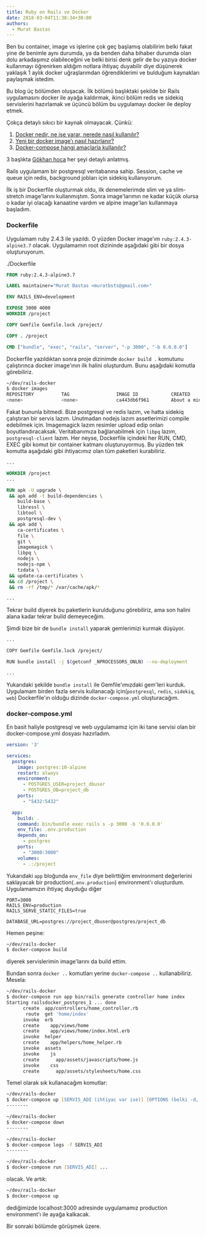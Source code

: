 ```yaml
---
title: Ruby on Rails ve Docker
date: 2018-03-04T11:38:34+30:00
authors:
  - Murat Bastas
---
```


Ben bu container, image vs işlerine çok geç başlamış olabilirim belki fakat yine de benimle aynı durumda, ya da benden daha bihaber durumda olan dolu arkadaşımız olabileceğini ve belki birisi denk gelir de bu yazıya docker kullanmayı öğrenirken aldığım notlara ihtiyaç duyabilir diye düşünerek yaklaşık 1 aylık docker uğraşlarımdan öğrendiklerimi ve bulduğum kaynakları paylaşmak istedim.

Bu blog üç bölümden oluşacak. İlk bölümü başlıktaki şekilde bir Rails uygulamasını docker ile ayağa kaldırmak, ikinci bölüm redis ve sidekiq servislerini hazırlamak ve üçüncü bölüm bu uygulamayı docker ile deploy etmek.

Çokça detaylı sıkıcı bir kaynak olmayacak. Çünkü:

1. [Docker nedir, ne işe yarar, nerede nasıl kullanılır?](https://www.gokhansengun.com/docker-nedir-nasil-calisir-nerede-kullanilir/)
2. [Yeni bir docker image'ı nasıl hazırlanır?](https://www.gokhansengun.com/docker-yeni-image-hazirlama/)
3. [Docker-compose hangi amaçlarla kullanılır?](https://www.gokhansengun.com/docker-compose-nasil-kullanilir/)

3 başlıkta [Gökhan hoca](https://twitter.com/gokhansengun) her şeyi detaylı anlatmış.

Rails uygulamam bir postgresql veritabanına sahip. Session, cache ve queue için redis, background jobları için sidekiq kullanıyorum.

İlk iş bir Dockerfile oluşturmak oldu, ilk denemelerimde slim ve ya slim-stretch image'larını kullanmıştım. Sonra image'larımın ne kadar küçük olursa o kadar iyi olacağı kanaatine vardım ve alpine image'ları kullanmaya başladım.

### Dockerfile

Uygulamam ruby 2.4.3 ile yazıldı. O yüzden Docker image'ım `ruby:2.4.3-alpine3.7` olacak. Uygulamamın root dizininde aşağıdaki gibi bir dosya oluşturuyorum.

./Dockerfile

```dockerfile
FROM ruby:2.4.3-alpine3.7

LABEL maintainer="Murat Bastas <muratbsts@gmail.com>"

ENV RAILS_ENV=development

EXPOSE 3000 4000
WORKDIR /project

COPY Gemfile Gemfile.lock /project/

COPY . /project

CMD ["bundle", "exec", "rails", "server", "-p 3000", "-b 0.0.0.0"]
```

Dockerfile yazıldıktan sonra proje dizinimde `docker build .` komutunu çalıştırınca docker image'ının ilk halini oluşturdum. Bunu aşağıdaki komutla görebiliriz.

```zsh
~/dev/rails-docker
$ docker images
REPOSITORY          TAG                 IMAGE ID            CREATED              SIZE
<none>              <none>              ca443db6f961        About a minute ago   60.9MB
```

Fakat bununla bitmedi. Bize postgresql ve redis lazım, ve hatta sidekiq çalıştıran bir servis lazım. Unutmadan nodejs lazım assetlerimizi compile edebilmek için. Imagemagick lazım resimler upload edip onları boyutlandıracaksak. Veritabanımıza bağlanabilmek için `libpq` lazım, `postgresql-client` lazım. Her neyse, Dockerfile içindeki her RUN, CMD, EXEC gibi komut bir container katmanı oluşturuyormuş. Bu yüzden tek komutta aşağıdaki gibi ihtiyacımız olan tüm paketleri kurabiliriz.

```Dockerfile
...

WORKDIR /project
...

RUN apk -U upgrade \
 && apk add -t build-dependencies \
    build-base \
    libressl \
    libtool \
    postgresql-dev \
 && apk add \
    ca-certificates \
    file \
    git \
    imagemagick \
    libpq \
    nodejs \
    nodejs-npm \
    tzdata \
 && update-ca-certificates \
 && cd /project \
 && rm -rf /tmp/* /var/cache/apk/*

...
```

Tekrar build diyerek bu paketlerin kurulduğunu görebiliriz, ama son halini alana kadar tekrar build demeyeceğim.

Şimdi bize bir de `bundle install` yaparak gemlerimizi kurmak düşüyor.

```zsh
...

COPY Gemfile Gemfile.lock /project/

RUN bundle install -j $(getconf _NPROCESSORS_ONLN) --no-deployment

...
```

Yukarıdaki şekilde `bundle install` ile Gemfile'ımızdaki gem'leri kurduk. Uygulamam birden fazla servis kullanacağı için(`postgresql`, `redis`, `sidekiq`, `web`) Dockerfile'ın olduğu dizinde `docker-compose.yml` oluşturacağım.

### docker-compose.yml

En basit haliyle postgresql ve web uygulamamız için iki tane servisi olan bir docker-compose.yml dosyası hazırladım.

```yaml
version: '3'

services:
  postgres:
    image: postgres:10-alpine
    restart: always
    environment:
      - POSTGRES_USER=project_dbuser
      - POSTGRES_DB=project_db
    ports:
      - "5432:5432"

  app:
    build: .
    command: bin/bundle exec rails s -p 3000 -b '0.0.0.0'
    env_file: .env.production
    depends_on:
      - postgres
    ports:
      - "3000:3000"
    volumes:
      - .:/project
```

Yukarıdaki `app` bloğunda `env_file` diye belirttiğim environment değerlerini saklayacak bir production(`.env.production`) environment'ı oluşturdum. Uygulamamızın ihtiyaç duyduğu diğer

```env
PORT=3000
RAILS_ENV=production
RAILS_SERVE_STATIC_FILES=true

DATABASE_URL=postgres://project_dbuser@postgres/project_db
```

Hemen peşine:

```zsh
~/dev/rails-docker
$ docker-compose build
```

diyerek servislerimin image'larını da build ettim.

Bundan sonra `docker ..` komutları yerine `docker-compose ..` kullanabiliriz. Mesela:

```zsh
~/dev/rails-docker
$ docker-compose run app bin/rails generate controller home index
Starting railsdocker_postgres_1 ... done
      create  app/controllers/home_controller.rb
       route  get 'home/index'
      invoke  erb
      create    app/views/home
      create    app/views/home/index.html.erb
      invoke  helper
      create    app/helpers/home_helper.rb
      invoke  assets
      invoke    js
      create      app/assets/javascripts/home.js
      invoke    css
      create      app/assets/stylesheets/home.css
```

Temel olarak sık kullanacağım komutlar:

```zsh
~/dev/rails-docker
$ docker-compose up [SERVIS_ADI (ihtiyac var ise)] [OPTIONS (belki -d, daemon olarak çalışmasını istersek)]
--------

~/dev/rails-docker
$ docker-compose down
--------

~/dev/rails-docker
$ docker-compose logs -f SERVIS_ADI
--------

~/dev/rails-docker
$ docker-compose run [SERVIS_ADI] ...
```

olacak. Ve artık:

```zsh
~/dev/rails-docker
$ docker-compose up
```

dediğimizde localhost:3000 adresinde uygulamamız production environment'ı ile ayağa kalkacak.

Bir sonraki bölümde görüşmek üzere.
